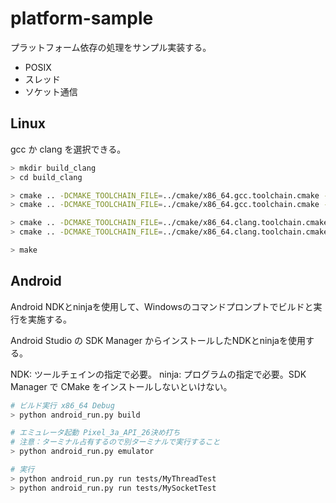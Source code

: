 # platform-sample

プラットフォーム依存の処理をサンプル実装する。

- POSIX
- スレッド
- ソケット通信

## Linux

gcc か clang を選択できる。

```bash
> mkdir build_clang
> cd build_clang

> cmake .. -DCMAKE_TOOLCHAIN_FILE=../cmake/x86_64.gcc.toolchain.cmake -DCMAKE_BUILD_TYPE=Debug -DCMAKE_VERBOSE_MAKEFILE=1
> cmake .. -DCMAKE_TOOLCHAIN_FILE=../cmake/x86_64.gcc.toolchain.cmake -DCMAKE_BUILD_TYPE=Release -DCMAKE_VERBOSE_MAKEFILE=1

> cmake .. -DCMAKE_TOOLCHAIN_FILE=../cmake/x86_64.clang.toolchain.cmake -DCMAKE_BUILD_TYPE=Debug -DCMAKE_VERBOSE_MAKEFILE=1
> cmake .. -DCMAKE_TOOLCHAIN_FILE=../cmake/x86_64.clang.toolchain.cmake -DCMAKE_BUILD_TYPE=Release -DCMAKE_VERBOSE_MAKEFILE=1

> make
```

## Android

Android NDKとninjaを使用して、Windowsのコマンドプロンプトでビルドと実行を実施する。

Android Studio の SDK Manager からインストールしたNDKとninjaを使用する。

NDK: ツールチェインの指定で必要。
ninja: プログラムの指定で必要。SDK Manager で CMake をインストールしないといけない。

```bash
# ビルド実行 x86_64 Debug
> python android_run.py build

# エミュレータ起動 Pixel_3a_API_26決め打ち
# 注意：ターミナル占有するので別ターミナルで実行すること
> python android_run.py emulator

# 実行
> python android_run.py run tests/MyThreadTest
> python android_run.py run tests/MySocketTest
```
